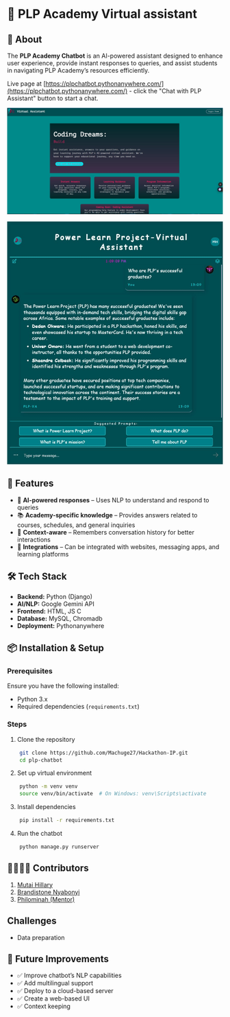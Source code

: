 
# 📢 PLP Academy Virtual assistant

## 🤖 About  
The **PLP Academy Chatbot** is an AI-powered assistant designed to enhance user experience, provide instant responses to queries, and assist students in navigating PLP Academy’s resources efficiently.  

Live page at [https://plpchatbot.pythonanywhere.com/](https://plpchatbot.pythonanywhere.com/) - click the "Chat with PLP Assistant" button to start a chat.

![image](./backend/static/chat_app/images/Test%20Imae2.jpg)

![image](./backend/static/chat_app/images/Test%20Image.jpg)

## 🚀 Features  
- 💬 **AI-powered responses** – Uses NLP to understand and respond to queries  
- 📚 **Academy-specific knowledge** – Provides answers related to courses, schedules, and general inquiries  
- 🔄 **Context-aware** – Remembers conversation history for better interactions  
- 🔗 **Integrations** – Can be integrated with websites, messaging apps, and learning platforms  

## 🛠️ Tech Stack  
- **Backend:** Python (Django)  
- **AI/NLP:** Google Gemini API
- **Frontend:** HTML, JS C 
- **Database:** MySQL, Chromadb
- **Deployment:** Pythonanywhere

## 📦 Installation & Setup  
### Prerequisites  
Ensure you have the following installed:  
- Python 3.x  
- Required dependencies (`requirements.txt`)  

### Steps
1. Clone the repository
```bash
    git clone https://github.com/Machuge27/Hackathon-IP.git
    cd plp-chatbot
```
2. Set up virtual environment    
```bash
    python -m venv venv
    source venv/bin/activate  # On Windows: venv\Scripts\activate
```
3. Install dependencies
```bash
    pip install -r requirements.txt
```
4. Run the chatbot
```bash
    python manage.py runserver
```

## 👨‍👨‍👧‍👦 Contributors
1. [Mutai Hillary ](https://github.com/Machuge27)
2. [Brandistone Nyabonyi](https://github.com/brandistone)
3. [Philominah (Mentor)]()

## Challenges
- Data preparation

## 🔗 Future Improvements  
- ✅ Improve chatbot’s NLP capabilities  
- ✅ Add multilingual support  
- ✅ Deploy to a cloud-based server  
- ✅ Create a web-based UI  
- ✅ Context keeping




